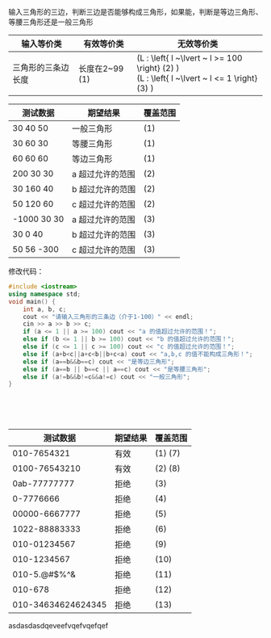 输入三角形的三边，判断三边是否能够构成三角形，如果能，判断是等边三角形、等腰三角形还是一般三角形

| 输入等价类         | 有效等价类     | 无效等价类                                                                                                 |
| ------------------ | -------------- | ---------------------------------------------------------------------------------------------------------- |
| 三角形的三条边长度 | 长度在2~99 (1) | \(L : \left\{ l  ~\lvert ~ l >= 100 \right\} (2) \) <br> \(L : \left\{ l  ~\lvert ~ l <= 1 \right\} (3) \) |

| 测试数据    | 期望结果         | 覆盖范围 |
| ----------- | ---------------- | -------- |
| 30 40 50    | 一般三角形       | (1)      |
| 30 60 30    | 等腰三角形       | (1)      |
| 60 60 60    | 等边三角形       | (1)      |
| 200 30 30   | a 超过允许的范围 | (2)      |
| 30 160 40   | b 超过允许的范围 | (2)      |
| 50 120 60   | c 超过允许的范围 | (2)      |
| -1000 30 30 | a 超过允许的范围 | (3)      |
| 30 0 40     | b 超过允许的范围 | (3)      |
| 50 56 -300  | c 超过允许的范围 | (3)      |


修改代码：

```cpp
#include <iostream>
using namespace std; 
void main() {
    int a, b, c;
    cout << "请输入三角形的三条边（介于1-100）" << endl;
    cin >> a >> b >> c;
    if (a <= 1 || a >= 100) cout << "a 的值超过允许的范围！";
    else if (b <= 1 || b >= 100) cout << "b 的值超过允许的范围！";
    else if (c <= 1 || c >= 100) cout << "c 的值超过允许的范围！";
    else if (a+b<c||a+c<b||b+c<a) cout << "a,b,c 的值不能构成三角形！";
    else if (a==b&&b==c) cout << "是等边三角形";
    else if (a==b || b==c || a==c) cout << "是等腰三角形";
    else if (a!=b&&b!=c&&a!=c) cout << "一般三角形";
}
```


<br>
<br>
<br>


| 测试数据           | 期望结果 | 覆盖范围 |
| ------------------ | -------- | -------- |
| 010-7654321        | 有效     | (1) (7)  |
| 0100-76543210      | 有效     | (2) (8)  |
| 0ab-77777777       | 拒绝     | (3)      |
| 0-7776666          | 拒绝     | (4)      |
| 00000-6667777      | 拒绝     | (5)      |
| 1022-88883333      | 拒绝     | (6)      |
| 010-01234567       | 拒绝     | (9)      |
| 010-1234567        | 拒绝     | (10)     |
| 010-5.@#$%^&       | 拒绝     | (11)     |
| 010-678            | 拒绝     | (12)     |
| 010-34634624624345 | 拒绝     | (13)     |


asdasdasdqeveefvqefvqefqef